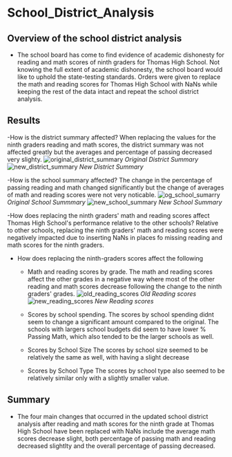 # School_District_Analysis

## Overview of the school district analysis
- The school board has come to find evidence of academic dishonesty for reading and math scores of ninth graders for Thomas High School. Not knowing the full extent of academic dishonesty, the school board would like to uphold the state-testing standards. Orders were given to replace the math and reading scores for Thomas High School with NaNs while keeping the rest of the data intact and repeat the school district analysis.


## Results
-How is the district summary affected?
When replacing the values for the ninth graders reading and math scores, the district summary was not affected greatly but the averages and percentage of passing decreased very slighty.
![original_district_summary](https://user-images.githubusercontent.com/90146132/141600694-82b16955-7525-45fc-9624-a0da3aa11729.PNG) *Original District Summary*
![new_district_summary](https://user-images.githubusercontent.com/90146132/141600719-c3acb449-3ff5-4b24-9ba8-91d92c99aa39.PNG) 
*New District Summary*

-How is the school summary affected?
The change in the percentage of passing reading and math changed significantly but the change of averages of math and reading scores were not very noticable.
![og_school_sumarry](https://user-images.githubusercontent.com/90146132/141601916-048dfd79-f992-4439-918a-23d409ad0f65.PNG)
*Original School Summmary*
![new_school_summary](https://user-images.githubusercontent.com/90146132/141601939-2456add2-7262-4ea4-8e46-1f8dc7a90ee5.PNG)
*New School Summary*

-How does replacing the ninth graders' math and reading scores affect Thomas High School's performance relative to the other schools?
Relative to other schools, replacing the ninth graders' math and reading scores were negatively impacted due to inserting NaNs in places fo missing reading and math scores for the ninth graders.

- How does replacing the ninth-graders scores affect the following
  - Math and reading scores by grade.
    The math and reading scores affect the other grades in a negative way where most of the other reading and math scores decrease    following the change to the ninth graders' grades.
    ![old_reading_scores](https://user-images.githubusercontent.com/90146132/141602302-8c300af7-2d68-4a47-bac4-98dae15273f8.PNG)
   *Old Reading scores*
  ![new_reading_scores](https://user-images.githubusercontent.com/90146132/141602316-4baf7af4-85a0-433d-b92b-c2445df54d0e.PNG)
   *New Reading scores*

  - Scores by school spending.
    The scores by school spending didnt seem to change a significant amount compared to the original. The schools with largers         school budgets did seem to have lower % Passing Math, which also tended to be the larger schools as well.
    
  - Scores by School Size 
    The scores by school size seemed to be relatively the same as well, with having a slight decrease
    
  - Scores by School Type
    The scores by school type also seemed to be relatively similar only with a slightly smaller value.
    
## Summary
- The four main changes that occurred in the updated school district analysis after reading and math scores for the ninth grade at Thomas High School have been replaced with NaNs include the average math scores decrease slight, both percentage of passing math and reading decreased slightlty and the overall percentage of passing decreased.
